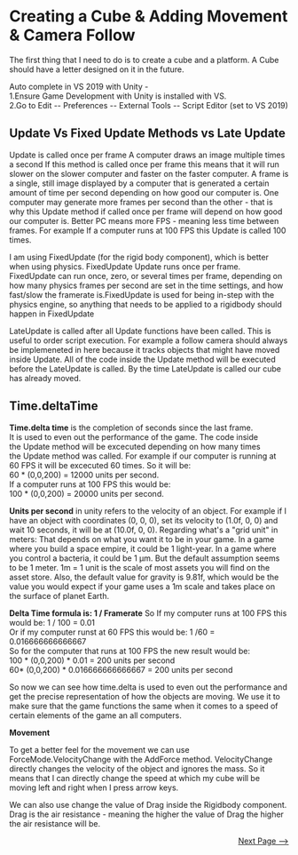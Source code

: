 # Creating a Cube & Adding Movement & Camera Follow 

The first thing that I need to do is to create a cube and a platform. A Cube should have a letter designed on it in the future. 

Auto complete in VS 2019 with Unity -\
1.Ensure Game Development with Unity is installed with VS. \
2.Go to Edit -- Preferences -- External Tools -- Script Editor (set to VS 2019)


## Update Vs Fixed Update Methods vs Late Update 

Update is called once per frame
A computer draws an image multiple times a second 
If this method is called once per frame this means that it will run slower
on the slower computer and faster on the faster computer. A frame is a single, still image 
displayed by a computer that is generated a certain amount of time per second 
depending on how good our computer is. One computer may generate more frames per second
than the other - that is why this Update method if called once per frame will depend 
on how good our computer is. Better PC means more FPS - meaning less time between frames. 
For example If a computer runs at 100 FPS this Update is called 100 times. 

I am using FixedUpdate (for the rigid body component), which is better when using
physics. FixedUpdate Update runs once per frame. FixedUpdate can run once, zero, or several times 
per frame, depending on how many physics frames per second are set in the time settings, 
and how fast/slow the framerate is.FixedUpdate is used for being in-step with the physics engine, 
so anything that needs to be applied to a rigidbody should happen in FixedUpdate

LateUpdate is called after all Update functions have been called. This is useful to 
order script execution. For example a follow camera should always be implemeneted in here
because it tracks objects that might have moved inside Update. All of the code inside the Update method 
will be executed before the LateUpdate is called. By the time LateUpdate is called
our cube has already moved. 




## Time.deltaTime 

**Time.delta time** is the completion of seconds since the last frame.\
It is used to even out the performance of the game. The code inside \
the Update method will be excecuted depending on how many times\
the Update method was called. For example if our computer is running at\
60 FPS it will be excecuted 60 times. So it will be: \
60 * (0,0,200) = 12000 units per second. \
If a computer runs at 100 FPS this would be: \
100 * (0,0,200) = 20000 units per second. 

**Units per second** in unity refers to the velocity of an object. 
For example if I have an object with coordinates (0, 0, 0), 
set its velocity to (1.0f, 0, 0) and wait 10 seconds, 
it will be at (10.0f, 0, 0).
Regarding what's a "grid unit" in meters: That depends on what you want it to be in your game. In a game where you build a space empire, it could be 1 light-year. In a game where you control a bacteria, it could be 1 µm. But the default assumption seems to be 1 meter. 1m = 1 unit is the scale of most assets you will find on the asset store. Also, the default value for gravity is 9.81f, which would be the value you would expect if your game uses a 1m scale and takes place on the surface of planet Earth.



**Delta Time formula is: 1 / Framerate**
So If my computer runs at 100 FPS this would be: 1 / 100 = 0.01\
Or if my computer runst at 60 FPS this would be: 1 /60 = 0.016666666666667\
So for the computer that runs at 100 FPS the new result would be:\
100 * (0,0,200) * 0.01  = 200 units per second\
60* (0,0,200) * 0.016666666666667 = 200 units per second

So now we can see how time.delta is used to even out the performance and 
get the precise representation of how the objects are moving. We use it to make sure
that the game functions the same when it comes to a speed of certain elements of the game an all computers. 

         
**Movement**

To get a better feel for the movement we can use ForceMode.VelocityChange with the AddForce method. 
VelocityChange directly changes the velocity of the object and ignores the mass. So it means that I can directly change the speed at which my cube will be moving left and right when I press arrow keys. 

We can also use change the value of Drag inside the Rigidbody component. Drag is the air resistance - meaning the higher the value of Drag the higher the air resistance will be. 

<div align="right"> 

[Next Page -->](./Piano.md) 

</div>
